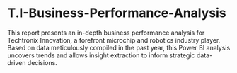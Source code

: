 # T.I-Business-Performance-Analysis
This report presents an in-depth business performance analysis for Techtronix Innovation, a forefront microchip and robotics industry player. Based on data meticulously compiled in the past year, this Power BI analysis uncovers trends and allows insight extraction to inform strategic data-driven decisions.
